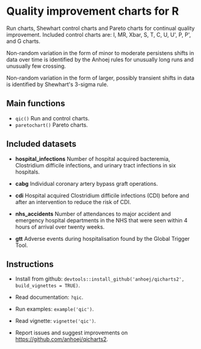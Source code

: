 # Quality improvement charts for R

Run charts, Shewhart control charts and Pareto charts for continual quality improvement. Included control charts are: I, MR, Xbar, S, T, C, U, U', P, P', and G charts. 

Non-random variation in the form of minor to moderate persistens shifts in data over time is identified by the Anhoej rules for unusually long runs and unusually few crossing.

Non-random variation in the form of larger, possibly transient shifts in data is identified by Shewhart's 3-sigma rule.

## Main functions

* `qic()` Run and control charts.
* `paretochart()` Pareto charts.

## Included datasets

* **hospital_infections** Number of hospital acquired bacteremia, Clostridium difficile infections, and urinary tract infections in six hospitals.

* **cabg** Individual coronary artery bypass graft operations.

* **cdi** Hospital acquired Clostridium difficile infections (CDI) before and after an intervention to reduce the risk of CDI.

* **nhs_accidents** Number of attendances to major accident and emergency hospital departments in the NHS that were seen within 4 hours of arrival over twenty weeks.

* **gtt** Adverse events during hospitalisation found by the Global Trigger Tool.

## Instructions
    
* Install from github: `devtools::install_github('anhoej/qicharts2', build_vignettes = TRUE)`.

* Read documentation: `?qic`.

* Run examples: `example('qic')`.

* Read vignette: `vignette('qic')`.

* Report issues and suggest improvements on https://github.com/anhoej/qicharts2.